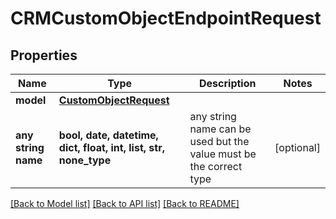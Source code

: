 # CRMCustomObjectEndpointRequest


## Properties
Name | Type | Description | Notes
------------ | ------------- | ------------- | -------------
**model** | [**CustomObjectRequest**](CustomObjectRequest.md) |  | 
**any string name** | **bool, date, datetime, dict, float, int, list, str, none_type** | any string name can be used but the value must be the correct type | [optional]

[[Back to Model list]](../README.md#documentation-for-models) [[Back to API list]](../README.md#documentation-for-api-endpoints) [[Back to README]](../README.md)


